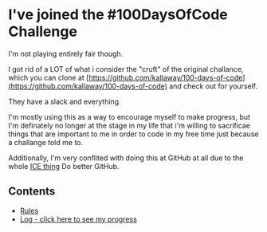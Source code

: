 # I've joined the #100DaysOfCode Challenge

I'm not playing entirely fair though.

I got rid of a LOT of what i consider the "cruft" of the original challance, which you can clone at [https://github.com/kallaway/100-days-of-code](https://github.com/kallaway/100-days-of-code) and check out for yourself.

They have a slack and everything.

I'm mostly using this as a way to encourage myself to make progress, but I'm definately no longer at the stage in my life that i'm willing to sacrificae things that are important to me in order to code in my free time just because a challange told me to.

Additionally, I'm very conflited with doing this at GitHub at all due to the whole [ICE thing](https://www.theatlantic.com/technology/archive/2020/01/ice-contract-github-sparks-developer-protests/604339/)
Do better GitHub.

## Contents

* [Rules](rules.md)
* [Log - click here to see my progress](log.md)

